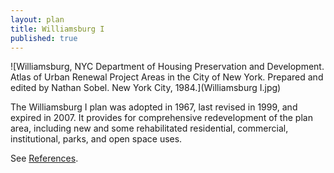 ```yaml
---
layout: plan
title: Williamsburg I
published: true
---
```



<!---![Williamsburg, NYC Department of Housing Preservation and Development. Community Development Progress Report: 1968. Prepared and edited by Nathan Sobel. New York City, 1968.](Williamsburg 1968.png)-->
![Williamsburg, NYC Department of Housing Preservation and Development. Atlas of Urban Renewal Project Areas in the City of New York. Prepared and edited by Nathan Sobel. New York City, 1984.](Williamsburg I.jpg)

The Williamsburg I plan was adopted in 1967, last revised in 1999, and expired in 2007. It provides for comprehensive redevelopment of the plan area, including new and some rehabilitated residential, commercial, institutional, parks, and open space uses.

See [References](http://www.urbanreviewer.org/#page=references.html).
